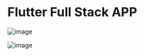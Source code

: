# Flutter Full Stack APP

![image](https://github.com/user-attachments/assets/fa938e43-dfd8-421a-bb49-7d260333ed29)

![image](https://github.com/user-attachments/assets/bf61562b-7acc-432b-8f6c-b64ed71ca63f)


